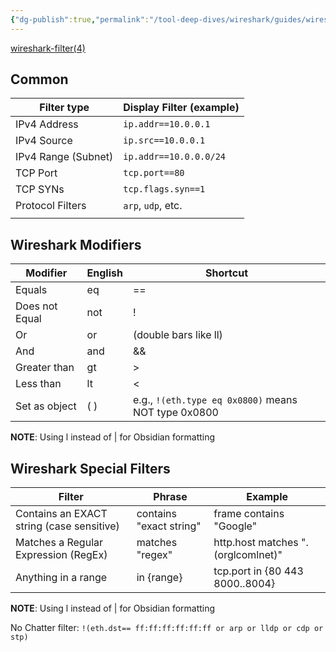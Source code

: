 ```yaml
---
{"dg-publish":true,"permalink":"/tool-deep-dives/wireshark/guides/wireshark-filters/","noteIcon":""}
---
```



[wireshark-filter(4)](https://www.wireshark.org/docs/man-pages/wireshark-filter.html)

## Common

| Filter type         | Display Filter (example) |
| ------------------- | ------------------------ |
| IPv4 Address        | `ip.addr==10.0.0.1`      |
| IPv4 Source         | `ip.src==10.0.0.1`       |
| IPv4 Range (Subnet) | `ip.addr==10.0.0.0/24`   |
| TCP Port            | `tcp.port==80`           |
| TCP SYNs            | `tcp.flags.syn==1`       |
| Protocol Filters    | `arp`, `udp`, etc.       |
|                     |                          |

## Wireshark Modifiers

| Modifier       | English | Shortcut                                          |
| -------------- | ------- | ------------------------------------------------- |
| Equals         | eq      | ==                                                |
| Does not Equal | not     | !                                                 |
| Or             | or      | (double bars like ll)                             |
| And            | and     | &&                                                |
| Greater than   | gt      | >                                                 |
| Less than      | lt      | <                                                 |
| Set as object  | ( )     | e.g., `!(eth.type eq 0x0800)` means NOT type 0x0800 |

**NOTE**: Using l instead of | for Obsidian formatting


## Wireshark Special Filters
| Filter                                    | Phrase                  | Example                             |
| ----------------------------------------- | ----------------------- | ----------------------------------- |
| Contains an EXACT string (case sensitive) | contains "exact string" | frame contains "Google"             |
| Matches a Regular Expression (RegEx)      | matches "regex"       | http.host matches "\.(orglcomlnet)" |
| Anything in a range                       | in {range}              | tcp.port in {80 443 8000..8004}     |

**NOTE**: Using l instead of | for Obsidian formatting


No Chatter filter:
`!(eth.dst== ff:ff:ff:ff:ff:ff or arp or lldp or cdp or stp)`


